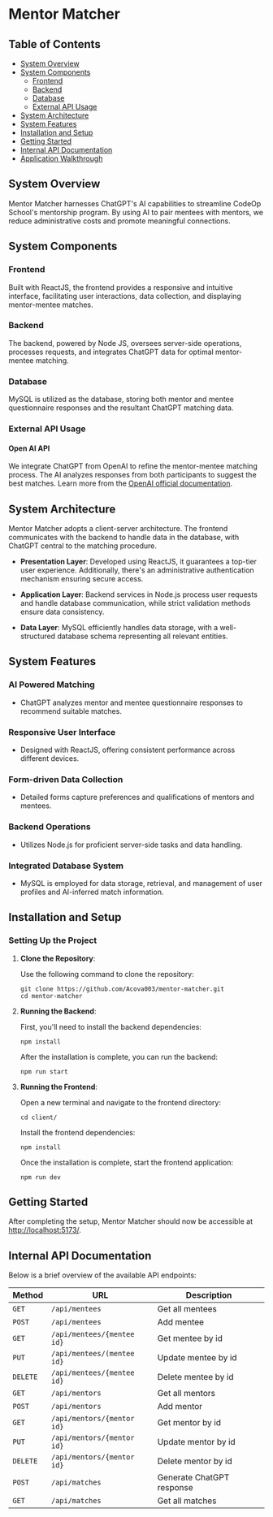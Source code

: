 # Mentor Matcher

## Table of Contents

- [System Overview](#system-overview)
- [System Components](#system-components)
  - [Frontend](#frontend)
  - [Backend](#backend)
  - [Database](#database)
  - [External API Usage](#external-api-usage)
- [System Architecture](#system-architecture)
- [System Features](#system-features)
- [Installation and Setup](#installation-and-setup)
- [Getting Started](#getting-started)
- [Internal API Documentation](#internal-api-documentation)
- [Application Walkthrough](#application-walkthrough)

## System Overview

Mentor Matcher harnesses ChatGPT's AI capabilities to streamline CodeOp School's mentorship program. By using AI to pair mentees with mentors, we reduce administrative costs and promote meaningful connections.

## System Components

### Frontend

Built with ReactJS, the frontend provides a responsive and intuitive interface, facilitating user interactions, data collection, and displaying mentor-mentee matches.

### Backend

The backend, powered by Node JS, oversees server-side operations, processes requests, and integrates ChatGPT data for optimal mentor-mentee matching.

### Database

MySQL is utilized as the database, storing both mentor and mentee questionnaire responses and the resultant ChatGPT matching data.

### External API Usage

#### Open AI API

We integrate ChatGPT from OpenAI to refine the mentor-mentee matching process. The AI analyzes responses from both participants to suggest the best matches. Learn more from the [OpenAI official documentation](https://platform.openai.com/docs/guides/gpt).

## System Architecture

Mentor Matcher adopts a client-server architecture. The frontend communicates with the backend to handle data in the database, with ChatGPT central to the matching procedure.

- **Presentation Layer**: Developed using ReactJS, it guarantees a top-tier user experience. Additionally, there's an administrative authentication mechanism ensuring secure access.
  
- **Application Layer**: Backend services in Node.js process user requests and handle database communication, while strict validation methods ensure data consistency.
  
- **Data Layer**: MySQL efficiently handles data storage, with a well-structured database schema representing all relevant entities.

## System Features

### AI Powered Matching

- ChatGPT analyzes mentor and mentee questionnaire responses to recommend suitable matches.

### Responsive User Interface

- Designed with ReactJS, offering consistent performance across different devices.

### Form-driven Data Collection

- Detailed forms capture preferences and qualifications of mentors and mentees.

### Backend Operations

- Utilizes Node.js for proficient server-side tasks and data handling.

### Integrated Database System

- MySQL is employed for data storage, retrieval, and management of user profiles and AI-inferred match information.
  
## Installation and Setup

### Setting Up the Project

1. **Clone the Repository**: 

    Use the following command to clone the repository:

    ```
    git clone https://github.com/Acova003/mentor-matcher.git
    cd mentor-matcher
    ```

2. **Running the Backend**:

    First, you'll need to install the backend dependencies:

    ```
    npm install
    ```

    After the installation is complete, you can run the backend:

    ```
    npm run start
    ```

3. **Running the Frontend**:

    Open a new terminal and navigate to the frontend directory:

    ```
    cd client/
    ```

    Install the frontend dependencies:

    ```
    npm install
    ```

    Once the installation is complete, start the frontend application:

    ```
    npm run dev
    ```

## Getting Started

After completing the setup, Mentor Matcher should now be accessible at [http://localhost:5173/](http://localhost:5173/).

## Internal API Documentation

Below is a brief overview of the available API endpoints:

| Method   | URL                        | Description               |
| -------- | -------------------------- | ------------------------- |
| `GET`    | `/api/mentees`             | Get all mentees           |
| `POST`   | `/api/mentees`             | Add mentee                |
| `GET`    | `/api/mentees/{mentee id}` | Get mentee by id          |
| `PUT`    | `/api/mentees/(mentee id}` | Update mentee by id       |
| `DELETE` | `/api/mentees/{mentee id}` | Delete mentee by id       |
| `GET`    | `/api/mentors`             | Get all mentors           |
| `POST`   | `/api/mentors`             | Add mentor                |
| `GET`    | `/api/mentors/{mentor id}` | Get mentor by id          |
| `PUT`    | `/api/mentors/{mentor id}` | Update mentor by id       |
| `DELETE` | `/api/mentors/{mentor id}` | Delete mentor by id       |
| `POST`   | `/api/matches`             | Generate ChatGPT response |
| `GET`    | `/api/matches`             | Get all matches           |

